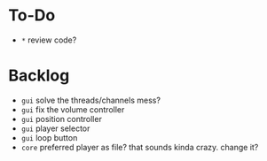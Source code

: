 # To-Do

- `*` review code?

# Backlog

- `gui` solve the threads/channels mess?
- `gui` fix the volume controller
- `gui` position controller
- `gui` player selector
- `gui` loop button
- `core` preferred player as file? that sounds kinda crazy. change it?
